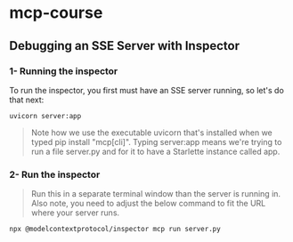 # mcp-course

## Debugging an SSE Server with Inspector

### 1- Running the inspector
To run the inspector, you first must have an SSE server running, so let's do that next:
```
uvicorn server:app
```
> Note how we use the executable uvicorn that's installed when we typed pip install "mcp[cli]". Typing server:app means we're trying to run a file server.py and for it to have a Starlette instance called app.

### 2- Run the inspector
> Run this in a separate terminal window than the server is running in. Also note, you need to adjust the below command to fit the URL where your server runs.

```
npx @modelcontextprotocol/inspector mcp run server.py
```
